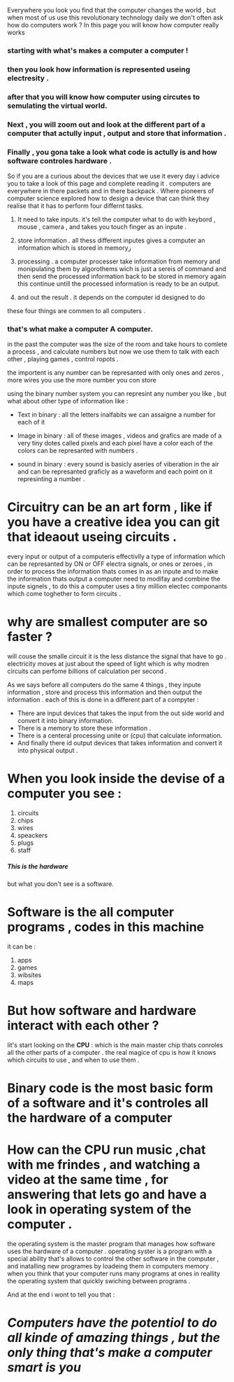 Everywhere you look you find that the computer changes the world  , but when most of us use this revolutionary technology daily we don't often ask how do computers work ?
In this page you will know how computer really works 
### starting with what's makes a computer a computer !
### then you look how information is represented useing electresity .
### after that you will know how computer using circutes to semulating the virtual world.
### Next , you will zoom out and look at the different part of a computer that actully input , output and store that information .
### Finally , you gona take a look  what code is actully is and how software controles hardware .
So if you are a curious about the devices that we use it every day i
advice you to take a look of this page and complete reading it . 
computers are everywhere in there packets and in there backpack . Where pioneers of computer science explored how to design a device that can think they realise that it has to perform 
four differnt tasks.

1. It need to take inputs.
it's tell the computer what to do with keybord , mouse , camera , and takes you touch finger as an inpute .

2. store information .
all thess different inputes gives a computer an information which is stored in memoryز

3. processing .
a computer processer take information from memory  and monipulating them by algorothems wich is just a sereis of command and then send the processed information back to be stored 
in memory again this continue untill the processed information is ready to be an output.

4. and out the result .
it depends on the computer id designed to do 
 

these four things are commen to all computers .
### that's what make a computer A computer. 


in the past the computer was the size of the room and take hours to comlete a process , and calculate numbers but now we use them to talk with each other , playing games , control ropots .

the importent is any number can be represanted with only ones and zeros , more wires you use the more number you con store

using the binary number system you can represint any number you like , but what about other type of information like :
* Text in binary : all the letters inalfabits we can assaigne a number for each of it 

* Image in binary : all of these images , videos and grafics are made of a very tiny dotes called pixels and each pixel have a color each of the colors can be represanted with numbers .

* sound in binary : every sound is basicly aseries of viberation in the air and can be represanted graficly as a waveform and each point on it represinting a number .



# Circuitry can be an art form , like if you have a creative idea you can git that ideaout useing circuits .
every input or output of a computeris effectivlly a type of information which can be represanted by ON or OFF electra signals,  or ones or zeroes , in order to process the information thats comes
in as an inpute and to make the information thats output a computer need to modifay and combine the inpute signels , to do this a computer uses a tiny million electec componants which come toghether to form circuits .


# why are smallest computer are so faster ?
will couse the smalle circuit it is the less distance the signal that have to go .
electricity moves at just about the speed of light which is why modren circuits can perfome billions of 
calculation per second .



As we says before all computers do the same 4 things , they inpute information , store and process this information and then output the information .
each of this is done in a different part of a compyter :
* There are input devices that takes the input from the out side world and convert it into binary information. 
* There is a memory to store these information .
* There is a centeral processing unite or (cpu) that calculate information.
* And finally there id output devices that takes information and convert it into physical output .



# When you look inside the devise of a computer you see :
1. circuits 
2. chips 
3. wires 
4. speackers
5. plugs 
6. staff
##### *This is the hardware*
but what you don't see is a software.
# Software is the all computer programs , codes in this machine 
it can  be :
1. apps
2. games
3. wibsites
4. maps

# But how software and hardware interact with each other ?
lit's start looking on the **CPU** :
which is the main master chip thats conroles all the other parts of a computer .
the real magice of cpu is how it knows which circuits to use , and when to use them .
# Binary code is the most basic form of a software and it's controles all the hardware of a computer



# How can the CPU run music ,chat with me frindes , and watching a video at the same time , for answering that lets go and have a look in operating system of the computer .
the operating system is the master program that manages how software uses the hardware of a computer .
operating syster is a program with a special ability that's allows to control the other software in the computer , and inatalling new programes by loadeing them in computers memory .
when you think that your computer runs many programs at ones in reallity the operating system that quickly swiching between programs .

  And at the end i wont to tell you that :
# *Computers have the potentiol to do all kinde of amazing things , but the only thing that's make a computer smart is you*










